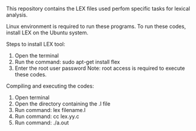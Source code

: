 This repository contains the LEX files used perfom specific tasks for lexical analysis.

Linux environment is required to run these programs.
To run these codes, install LEX on the Ubuntu system.

Steps to install LEX tool:
1. Open the terminal
2. Run the command: sudo apt-get install flex 
3. Enter the root user password
Note: root access is required to execute these codes.

Compiling and executing the codes:
1. Open terminal
2. Open the directory containing the .l file
3. Run command: lex filename.l
4. Run command: cc lex.yy.c
5. Run command: ./a.out
